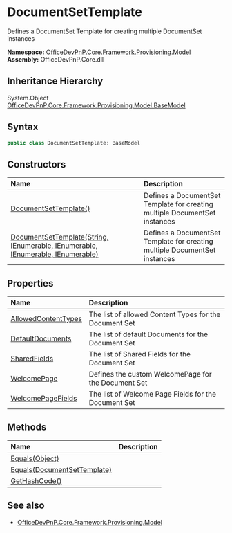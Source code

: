 # DocumentSetTemplate
Defines a DocumentSet Template for creating multiple DocumentSet instances  

**Namespace:** [OfficeDevPnP.Core.Framework.Provisioning.Model](OfficeDevPnP.Core.Framework.Provisioning.Model.md)  
**Assembly:** OfficeDevPnP.Core.dll  
## Inheritance Hierarchy
System.Object  
  [OfficeDevPnP.Core.Framework.Provisioning.Model.BaseModel](OfficeDevPnP.Core.Framework.Provisioning.Model.BaseModel.md) 
## Syntax
```C#
public class DocumentSetTemplate: BaseModel
```
## Constructors
|**Name**|**Description**|
|:-----|:-----|
| [DocumentSetTemplate()](OfficeDevPnP.Core.Framework.Provisioning.Model.DocumentSetTemplate.ctor1.md) |  Defines a DocumentSet Template for creating multiple DocumentSet instances 
| [DocumentSetTemplate(String, IEnumerable<String>, IEnumerable<DefaultDocument>, IEnumerable<Guid>, IEnumerable<Guid>)](OfficeDevPnP.Core.Framework.Provisioning.Model.DocumentSetTemplate.ctor2.md) |  Defines a DocumentSet Template for creating multiple DocumentSet instances 
## Properties
|**Name**|**Description**|
|:-----|:-----|
| [AllowedContentTypes](OfficeDevPnP.Core.Framework.Provisioning.Model.DocumentSetTemplate.AllowedContentTypes.md) | The list of allowed Content Types for the Document Set
| [DefaultDocuments](OfficeDevPnP.Core.Framework.Provisioning.Model.DocumentSetTemplate.DefaultDocuments.md) | The list of default Documents for the Document Set
| [SharedFields](OfficeDevPnP.Core.Framework.Provisioning.Model.DocumentSetTemplate.SharedFields.md) | The list of Shared Fields for the Document Set
| [WelcomePage](OfficeDevPnP.Core.Framework.Provisioning.Model.DocumentSetTemplate.WelcomePage.md) | Defines the custom WelcomePage for the Document Set
| [WelcomePageFields](OfficeDevPnP.Core.Framework.Provisioning.Model.DocumentSetTemplate.WelcomePageFields.md) | The list of Welcome Page Fields for the Document Set
## Methods
|**Name**|**Description**|
|:-----|:-----|
| [Equals(Object)](OfficeDevPnP.Core.Framework.Provisioning.Model.DocumentSetTemplate.3520ddbb.md) | 
| [Equals(DocumentSetTemplate)](OfficeDevPnP.Core.Framework.Provisioning.Model.DocumentSetTemplate.9b91d7be.md) | 
| [GetHashCode()](OfficeDevPnP.Core.Framework.Provisioning.Model.DocumentSetTemplate.1c6872bd.md) | 
## See also
- [OfficeDevPnP.Core.Framework.Provisioning.Model](OfficeDevPnP.Core.Framework.Provisioning.Model.md)
